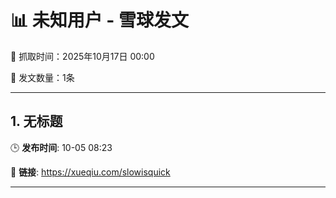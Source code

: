 # 📊 未知用户 - 雪球发文

📅 抓取时间：2025年10月17日 00:00

📝 发文数量：1条

---


## 1. 无标题

🕒 **发布时间**: 10-05 08:23

🔗 **链接**: https://xueqiu.com/slowisquick


---
